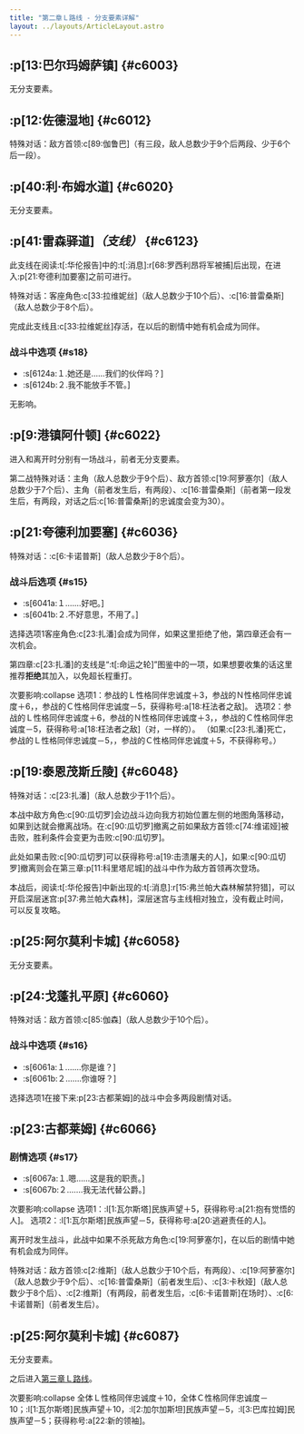 ```yaml
---
title: "第二章Ｌ路线 - 分支要素详解"
layout: ../layouts/ArticleLayout.astro
---
```


<!-- 「谁也无权责备我」 -->


## :p[13:巴尔玛姆萨镇] {#c6003} <!--2b_2-->

无分支要素。


## :p[12:佐德湿地] {#c6012} <!--2b_2-->

特殊对话：敌方首领:c[89:伽鲁巴]（有三段，敌人总数少于9个后两段、少于6个后一段）。


## :p[40:利·布姆水道] {#c6020} <!--2b_12-->

无分支要素。


## :p[41:雷森驿道]*（支线）* {#c6123} <!--2b_100-->

此支线在阅读:t[:华伦报告]中的:t[:消息]:r[68:罗西利昂将军被捕]后出现，在进入:p[21:夸德利加要塞]之前可进行。

特殊对话：客座角色:c[33:拉维妮丝]（敌人总数少于10个后）、:c[16:普雷桑斯]（敌人总数少于8个后）。

完成此支线且:c[33:拉维妮丝]存活，在以后的剧情中她有机会成为同伴。

### 战斗中选项 {#s18}

* :s[6124a:１.她还是……我们的伙伴吗？]
* :s[6124b:２.我不能放手不管。]

无影响。


## :p[9:港镇阿什顿] {#c6022} <!--2b_14-->

进入和离开时分别有一场战斗，前者无分支要素。

第二战特殊对话：主角（敌人总数少于9个后）、敌方首领:c[19:阿萝塞尔]（敌人总数少于7个后）、主角（前者发生后，有两段）、:c[16:普雷桑斯]（前者第一段发生后，有两段，对话之后:c[16:普雷桑斯]的忠诚度会变为30）。


## :p[21:夸德利加要塞] {#c6036} <!--2b_27-->

特殊对话：:c[6:卡诺普斯]（敌人总数少于8个后）。

### 战斗后选项 {#s15}

* :s[6041a:１.……好吧。]
* :s[6041b:２.不好意思，不用了。]

选择选项1客座角色:c[23:扎潘]会成为同伴，如果这里拒绝了他，第四章还会有一次机会。

第四章:c[23:扎潘]的支线是“:t[:命运之轮]”图鉴中的一项，如果想要收集的话这里推荐**拒绝**其加入，以免超长程重打。

次要影响:collapse
选项1：参战的Ｌ性格同伴忠诚度＋3，参战的Ｎ性格同伴忠诚度＋6，，参战的Ｃ性格同伴忠诚度－5，获得称号:a[18:枉法者之敌]。
选项2：参战的Ｌ性格同伴忠诚度＋6，参战的Ｎ性格同伴忠诚度＋3，，参战的Ｃ性格同伴忠诚度－5，获得称号:a[18:枉法者之敌]（对，一样的）。
（如果:c[23:扎潘]死亡，参战的Ｌ性格同伴忠诚度－5，，参战的Ｃ性格同伴忠诚度＋5，不获得称号。）


## :p[19:泰恩茂斯丘陵] {#c6048} <!--2b_34-->

特殊对话：:c[23:扎潘]（敌人总数少于11个后）。

本战中敌方角色:c[90:瓜切罗]会边战斗边向我方初始位置左侧的地图角落移动，如果到达就会撤离战场。在:c[90:瓜切罗]撤离之前如果敌方首领:c[74:维诺娅]被击败，胜利条件会变更为击败:c[90:瓜切罗]。

此处如果击败:c[90:瓜切罗]可以获得称号:a[19:击溃屠夫的人]，如果:c[90:瓜切罗]撤离则会在第三章:p[11:科里塔尼城]的战斗中作为敌方首领再次登场。

本战后，阅读:t[:华伦报告]中新出现的:t[:消息]:r[15:弗兰帕大森林解禁狩猎]，可以开启深层迷宫:p[37:弗兰帕大森林]，深层迷宫与主线相对独立，没有截止时间，可以反复攻略。


## :p[25:阿尔莫利卡城] {#c6058} <!--2b_43-->

无分支要素。


## :p[24:戈蓬扎平原] {#c6060} <!--2b_45-->

特殊对话：敌方首领:c[85:伽森]（敌人总数少于10个后）。

### 战斗中选项 {#s16}

* :s[6061a:１.……你是谁？]
* :s[6061b:２.……你谁呀？]

选择选项1在接下来:p[23:古都莱姆]的战斗中会多两段剧情对话。


## :p[23:古都莱姆] {#c6066} <!--2b_51-->

### 剧情选项 {#s17}

* :s[6067a:１.嗯……这是我的职责。]
* :s[6067b:２.……我无法代替公爵。]

次要影响:collapse
选项1：:l[1:瓦尔斯塔]民族声望＋5，获得称号:a[21:抱有觉悟的人]。
选项2：:l[1:瓦尔斯塔]民族声望－5，获得称号:a[20:逃避责任的人]。

离开时发生战斗，此战中如果不杀死敌方角色:c[19:阿萝塞尔]，在以后的剧情中她有机会成为同伴。

特殊对话：敌方首领:c[2:维斯]（敌人总数少于10个后，有两段）、:c[19:阿萝塞尔]（敌人总数少于9个后）、:c[16:普雷桑斯]（前者发生后）、:c[3:卡秋娅]（敌人总数少于8个后）、:c[2:维斯]（有两段，前者发生后，:c[6:卡诺普斯]在场时）、:c[6:卡诺普斯]（前者发生后）。


## :p[25:阿尔莫利卡城] {#c6087} <!--2b_69_b-->

无分支要素。

之后进入[第三章Ｌ路线](./optiondetails-3l)。

次要影响:collapse
全体Ｌ性格同伴忠诚度＋10，全体Ｃ性格同伴忠诚度－10；:l[1:瓦尔斯塔]民族声望＋10，:l[2:加尔加斯坦]民族声望－5，:l[3:巴库拉姆]民族声望－5；获得称号:a[22:新的领袖]。

